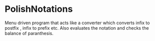 # PolishNotations
 Menu driven program that acts like a converter which converts infix to postfix , infix to prefix etc. Also evaluates the notation and checks the balance of paranthesis.
